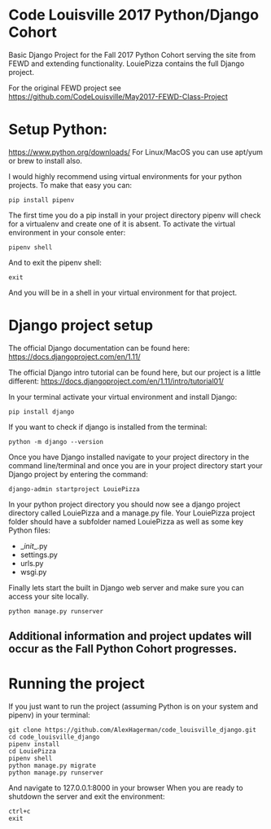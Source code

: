 # Code Louisville 2017 Python/Django Cohort
Basic Django Project for the Fall 2017 Python Cohort serving the site from FEWD and extending functionality. LouiePizza contains the full Django project.

For the original FEWD project see https://github.com/CodeLouisville/May2017-FEWD-Class-Project

# Setup Python:
https://www.python.org/downloads/
For Linux/MacOS you can use apt/yum or brew to install also.

I would highly recommend using virtual environments for your python projects. To make that easy you can:

    pip install pipenv
The first time you do a pip install in your project directory pipenv will check for a virtualenv and create one of it is absent. To activate the virtual environment in your console enter:

    pipenv shell
And to exit the pipenv shell:

    exit
And you will be in a shell in your virtual environment for that project.

# Django project setup
The official Django documentation can be found here:
https://docs.djangoproject.com/en/1.11/

The official Django intro tutorial can be found here, but our project is a little different:
https://docs.djangoproject.com/en/1.11/intro/tutorial01/

In your terminal activate your virtual environment and install Django:

    pip install django 

If you want to check if django is installed from the terminal:

    python -m django --version

Once you have Django installed navigate to your project directory in the command line/terminal and once you are in your project directory start your Django project by entering the command:

    django-admin startproject LouiePizza

In your python project directory you should now see a django project directory called LouiePizza and a manage.py file. Your LouiePizza project folder should have a subfolder named LouiePizza as well as some key Python files:

 - \__init__.py
 - settings.py
 - urls.py
 - wsgi.py

Finally lets start the built in Django web server and make sure you can access your site locally.

    python manage.py runserver

## Additional information and project updates will occur as the Fall Python Cohort progresses.

# Running the project
If you just want to run the project (assuming Python is on your system and pipenv) in your terminal:

    git clone https://github.com/AlexHagerman/code_louisville_django.git
    cd code_louisville_django
    pipenv install
    cd LouiePizza
    pipenv shell
    python manage.py migrate
    python manage.py runserver

And navigate to 127.0.0.1:8000 in your browser
When you are ready to shutdown the server and exit the environment:

    ctrl+c
    exit

